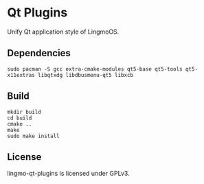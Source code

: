 # Qt Plugins

Unify Qt application style of LingmoOS.

## Dependencies

`sudo pacman -S gcc extra-cmake-modules qt5-base qt5-tools qt5-x11extras libqtxdg libdbusmenu-qt5 libxcb`

## Build

```shell
mkdir build
cd build
cmake ..
make
sudo make install
```

## License

lingmo-qt-plugins is licensed under GPLv3.
